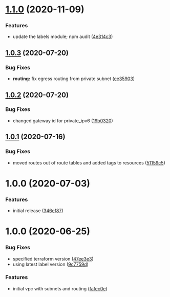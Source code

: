 # [1.1.0](http://bitbucket.org/adaptavistlabs/module-aws-vpc/compare/v1.0.3...v1.1.0) (2020-11-09)


### Features

* update the labels module; npm audit ([4e314c3](http://bitbucket.org/adaptavistlabs/module-aws-vpc/commits/4e314c327f2a64053ece11eadbae8748eb85e60c))

## [1.0.3](http://bitbucket.org/adaptavistlabs/module-aws-vpc/compare/v1.0.2...v1.0.3) (2020-07-20)


### Bug Fixes

* **routing:** fix egress routing from private subnet ([ee35903](http://bitbucket.org/adaptavistlabs/module-aws-vpc/commits/ee3590366289ec4e9c489bd7910dab7c91557e6d))

## [1.0.2](http://bitbucket.org/adaptavistlabs/module-aws-vpc/compare/v1.0.1...v1.0.2) (2020-07-20)


### Bug Fixes

* changed gateway id for private_ipv6 ([19b0320](http://bitbucket.org/adaptavistlabs/module-aws-vpc/commits/19b0320e754a1cc3044bf837b72692c18c7c8f35))

## [1.0.1](http://bitbucket.org/adaptavistlabs/module-aws-vpc/compare/v1.0.0...v1.0.1) (2020-07-16)


### Bug Fixes

* moved routes out of route tables and added tags to resources ([51159c5](http://bitbucket.org/adaptavistlabs/module-aws-vpc/commits/51159c5349f7c28aa74fcfef951ea04244e48ec4))

# 1.0.0 (2020-07-03)


### Features

* initial release ([346ef87](http://bitbucket.org/adaptavistlabs/module-aws-vpc/commits/346ef87a34c87c5da0a8da2cb7c94ff193b97d8c))

# 1.0.0 (2020-06-25)


### Bug Fixes

* specified terraform version ([47ee3e3](http://bitbucket.org/adaptavistlabs/module-aws-vpc/commits/47ee3e3b56ee35e51fd983d8d9b0f265b573f2d7))
* using latest label version ([9c7759d](http://bitbucket.org/adaptavistlabs/module-aws-vpc/commits/9c7759d00c61edbd0becddcaf580340a38d7a4eb))


### Features

* initial vpc with subnets and routing ([fafec0e](http://bitbucket.org/adaptavistlabs/module-aws-vpc/commits/fafec0eb6ba09a7ef7e8bee636e158cce99ef72e))
